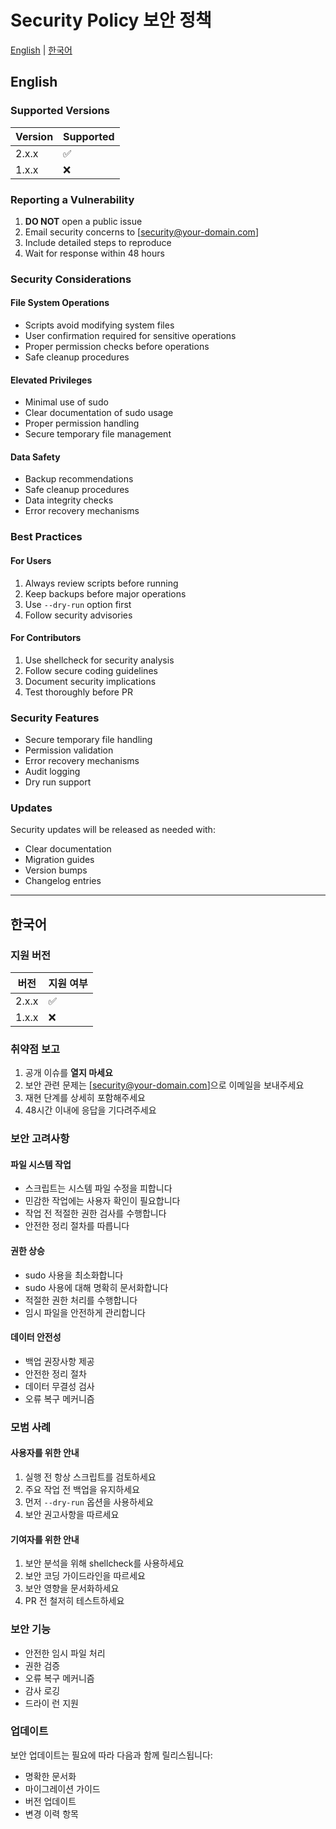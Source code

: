 # Security Policy 보안 정책

[English](#english) | [한국어](#korean)

<a id="english"></a>

## English

### Supported Versions

| Version | Supported          |
| ------- | ------------------ |
| 2.x.x   | :white_check_mark: |
| 1.x.x   | :x:                |

### Reporting a Vulnerability

1. **DO NOT** open a public issue
2. Email security concerns to [security@your-domain.com]
3. Include detailed steps to reproduce
4. Wait for response within 48 hours

### Security Considerations

#### File System Operations

- Scripts avoid modifying system files
- User confirmation required for sensitive operations
- Proper permission checks before operations
- Safe cleanup procedures

#### Elevated Privileges

- Minimal use of sudo
- Clear documentation of sudo usage
- Proper permission handling
- Secure temporary file management

#### Data Safety

- Backup recommendations
- Safe cleanup procedures
- Data integrity checks
- Error recovery mechanisms

### Best Practices

#### For Users

1. Always review scripts before running
2. Keep backups before major operations
3. Use `--dry-run` option first
4. Follow security advisories

#### For Contributors

1. Use shellcheck for security analysis
2. Follow secure coding guidelines
3. Document security implications
4. Test thoroughly before PR

### Security Features

- Secure temporary file handling
- Permission validation
- Error recovery mechanisms
- Audit logging
- Dry run support

### Updates

Security updates will be released as needed with:

- Clear documentation
- Migration guides
- Version bumps
- Changelog entries

---

<a id="korean"></a>

## 한국어

### 지원 버전

| 버전  | 지원 여부          |
| ----- | ------------------ |
| 2.x.x | :white_check_mark: |
| 1.x.x | :x:                |

### 취약점 보고

1. 공개 이슈를 **열지 마세요**
2. 보안 관련 문제는 [security@your-domain.com]으로 이메일을 보내주세요
3. 재현 단계를 상세히 포함해주세요
4. 48시간 이내에 응답을 기다려주세요

### 보안 고려사항

#### 파일 시스템 작업

- 스크립트는 시스템 파일 수정을 피합니다
- 민감한 작업에는 사용자 확인이 필요합니다
- 작업 전 적절한 권한 검사를 수행합니다
- 안전한 정리 절차를 따릅니다

#### 권한 상승

- sudo 사용을 최소화합니다
- sudo 사용에 대해 명확히 문서화합니다
- 적절한 권한 처리를 수행합니다
- 임시 파일을 안전하게 관리합니다

#### 데이터 안전성

- 백업 권장사항 제공
- 안전한 정리 절차
- 데이터 무결성 검사
- 오류 복구 메커니즘

### 모범 사례

#### 사용자를 위한 안내

1. 실행 전 항상 스크립트를 검토하세요
2. 주요 작업 전 백업을 유지하세요
3. 먼저 `--dry-run` 옵션을 사용하세요
4. 보안 권고사항을 따르세요

#### 기여자를 위한 안내

1. 보안 분석을 위해 shellcheck를 사용하세요
2. 보안 코딩 가이드라인을 따르세요
3. 보안 영향을 문서화하세요
4. PR 전 철저히 테스트하세요

### 보안 기능

- 안전한 임시 파일 처리
- 권한 검증
- 오류 복구 메커니즘
- 감사 로깅
- 드라이 런 지원

### 업데이트

보안 업데이트는 필요에 따라 다음과 함께 릴리스됩니다:

- 명확한 문서화
- 마이그레이션 가이드
- 버전 업데이트
- 변경 이력 항목
